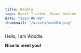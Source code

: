 ```yaml
---
title: Waddle
tags: Habit Tracker, React Native
date: "2023-06-08"
thumbnail: "/assets/waddle.png"
---
```


Hello, I am _Waddle._

**Nice to meet you!**